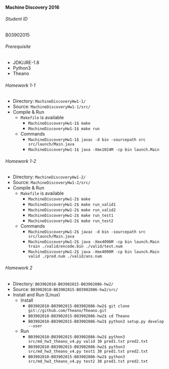 #### Machine Discovery 2016
###### Student ID
B03902015


###### Prerequisite
* JDK/JRE-1.8
* Python3
* Theano


###### Homework 1-1
* Directory: `MachineDiscoveryHw1-1/`
* Source: `MachineDiscoveryHw1-1/src/`
* Compile & Run
	* `Makefile` is available
		* `MachineDiscoveryHw1-1$ make`
		* `MachineDiscoveryHw1-1$ make run`
	* Commands
		* `MachineDiscoveryHw1-1$ javac -d bin -sourcepath src src/launch/Main.java`
		* `MachineDiscoveryHw1-1$ java -Xmx1024M -cp bin launch.Main`


###### Homework 1-2
* Directory: `MachineDiscoveryHw1-2/`
* Source: `MachineDiscoveryHw1-2/src/`
* Compile & Run
	* `Makefile` is available
		* `MachineDiscoveryHw1-2$ make`
		* `MachineDiscoveryHw1-2$ make run_valid1`
		* `MachineDiscoveryHw1-2$ make run_valid2`
		* `MachineDiscoveryHw1-2$ make run_test1`
		* `MachineDiscoveryHw1-2$ make run_test2`
	* Commands
		* `MachineDiscoveryHw1-2$ javac -d bin -sourcepath src src/launch/Main.java`
		* `MachineDiscoveryHw1-2$ java -Xmx4096M -cp bin launch.Main train ./valid/encode.bin ./valid/test.num`
		* `MachineDiscoveryHw1-2$ java -Xmx4096M -cp bin launch.Main valid ./pred.num ./valid/ans.num`


###### Homework 2
* Directory: `B03902010-B03902015-B03902086-hw2/`
* Source: `B03902010-B03902015-B03902086-hw2/src/`
* Install and Run (Linux)
	* Install
		* `B03902010-B03902015-B03902086-hw2$ git clone git://github.com/Theano/Theano.git`
		* `B03902010-B03902015-B03902086-hw2$ cd Theano`
		* `B03902010-B03902015-B03902086-hw2$ python3 setup.py develop --user`
	* Run
		* `B03902010-B03902015-B03902086-hw2$ python3 src/md_hw3_theano_v4.py valid 30 pred1.txt pred2.txt`
		* `B03902010-B03902015-B03902086-hw2$ python3 src/md_hw3_theano_v4.py test1 30 pred1.txt pred2.txt`
		* `B03902010-B03902015-B03902086-hw2$ python3 src/md_hw3_theano_v4.py test2 30 pred1.txt pred2.txt`

